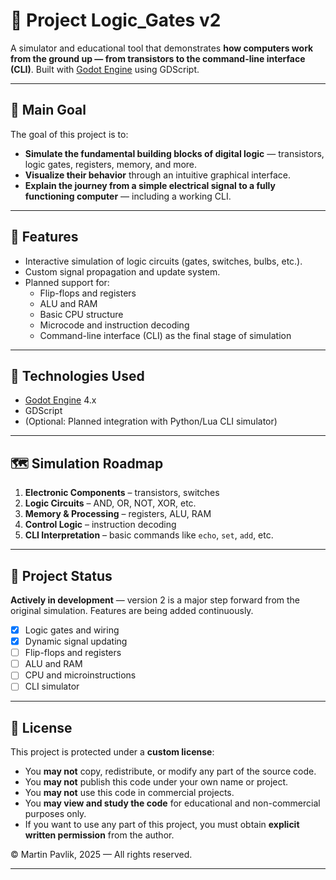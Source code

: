 # 🧠 Project Logic_Gates v2

A simulator and educational tool that demonstrates **how computers work from the ground up — from transistors to the command-line interface (CLI)**. Built with [Godot Engine](https://godotengine.org/) using GDScript.

---

## 🎯 Main Goal

The goal of this project is to:

- **Simulate the fundamental building blocks of digital logic** — transistors, logic gates, registers, memory, and more.
- **Visualize their behavior** through an intuitive graphical interface.
- **Explain the journey from a simple electrical signal to a fully functioning computer** — including a working CLI.

---

## 🔧 Features

- Interactive simulation of logic circuits (gates, switches, bulbs, etc.).
- Custom signal propagation and update system.
- Planned support for:
  - Flip-flops and registers
  - ALU and RAM
  - Basic CPU structure
  - Microcode and instruction decoding
  - Command-line interface (CLI) as the final stage of simulation

---

## 🧩 Technologies Used

- [Godot Engine](https://godotengine.org/) 4.x  
- GDScript  
- (Optional: Planned integration with Python/Lua CLI simulator)

---

## 🗺️ Simulation Roadmap

1. **Electronic Components** – transistors, switches  
2. **Logic Circuits** – AND, OR, NOT, XOR, etc.  
3. **Memory & Processing** – registers, ALU, RAM  
4. **Control Logic** – instruction decoding  
5. **CLI Interpretation** – basic commands like `echo`, `set`, `add`, etc.

---

## 🚧 Project Status

**Actively in development** — version 2 is a major step forward from the original simulation. Features are being added continuously.

- [x] Logic gates and wiring  
- [x] Dynamic signal updating  
- [ ] Flip-flops and registers  
- [ ] ALU and RAM  
- [ ] CPU and microinstructions  
- [ ] CLI simulator  

---

## 📜 License

This project is protected under a **custom license**:

- You **may not** copy, redistribute, or modify any part of the source code.
- You **may not** publish this code under your own name or project.
- You **may not** use this code in commercial projects.
- You **may view and study the code** for educational and non-commercial purposes only.
- If you want to use any part of this project, you must obtain **explicit written permission** from the author.

© Martin Pavlik, 2025 — All rights reserved.

---
